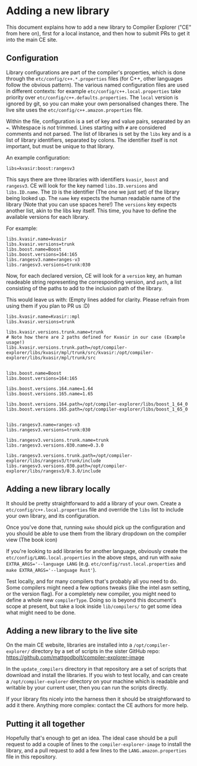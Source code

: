 # Adding a new library

This document explains how to add a new library to Compiler Explorer ("CE" from here on), first for a local instance, and
then how to submit PRs to get it into the main CE site.

## Configuration

Library configurations are part of the compiler's properties, which is done through the `etc/config/c++.*.properties` files
(for C++, other languages follow the obvious pattern). The various named configuration files are used in different contexts:
 for example `etc/config/c++.local.properties` take priority over `etc/config/c++.defaults.properties`.
The `local` version is ignored by git, so you can make your own personalised changes there.
The live site uses the `etc/config/c++.amazon.properties` file.

Within the file, configuration is a set of key and value pairs, separated by an `=`. Whitespace is _not_ trimmed.
Lines starting with `#` are considered comments and not parsed.
The list of libraries is set by the `libs` key and is a list of library identifiers, separated by colons.
The identifier itself is not important, but must be unique to that library.

An example configuration:

```
libs=kvasir:boost:rangesv3
```

This says there are three libraries with identifiers `kvasir`, `boost` and `rangesv3`. CE will look for the key named
`libs.ID.versions` and `libs.ID.name`. The `ID` is the identifier (The one we just set) of the library being looked up.
The `name` key expects the human readable name of the library (Note that you can use spaces here!)
The `versions` key expects another list, akin to the libs key itself. This time, you have to define the available versions
for each library.

For example:

```
libs.kvasir.name=kvasir
libs.kvasir.versions=trunk
libs.boost.name=Boost
libs.boost.versions=164:165
libs.rangesv3.name=ranges-v3
libs.rangesv3.versions=trunk:030
```

Now, for each declared version, CE will look for a `version` key, an human readeable string representing the corresponding version,
and `path`, a list consisting of the paths to add to the inclusion path of the library.

This would leave us with: (Empty lines added for clarity. Please refrain from using them if you plan to PR us :D)

```
libs.kvasir.name=Kvasir::mpl
libs.kvasir.versions=trunk

libs.kvasir.versions.trunk.name=trunk
# Note how there are 2 paths defined for Kvasir in our case (Example usage!)
libs.kvasir.versions.trunk.path=/opt/compiler-explorer/libs/kvasir/mpl/trunk/src/kvasir:/opt/compiler-explorer/libs/kvasir/mpl/trunk/src


libs.boost.name=Boost
libs.boost.versions=164:165

libs.boost.versions.164.name=1.64
libs.boost.versions.165.name=1.65

libs.boost.versions.164.path=/opt/compiler-explorer/libs/boost_1_64_0
libs.boost.versions.165.path=/opt/compiler-explorer/libs/boost_1_65_0


libs.rangesv3.name=ranges-v3
libs.rangesv3.versions=trunk:030

libs.rangesv3.versions.trunk.name=trunk
libs.rangesv3.versions.030.name=0.3.0

libs.rangesv3.versions.trunk.path=/opt/compiler-explorer/libs/rangesv3/trunk/include
libs.rangesv3.versions.030.path=/opt/compiler-explorer/libs/rangesv3/0.3.0/include
```

## Adding a new library locally

It should be pretty straightforward to add a library of your own. Create a `etc/config/c++.local.properties` file and override the
`libs` list to include your own library, and its configuration.

Once you've done that, running `make` should pick up the configuration and you should be able to use them from the library dropdown
on the compiler view (The book icon)

If you're looking to add libraries for another language, obviously create the `etc/config/LANG.local.properties` in
the above steps, and run with `make EXTRA_ARGS='--language LANG` (e.g. `etc/config/rust.local.properties` and
`make EXTRA_ARGS='--language Rust'`).

Test locally, and for many compilers that's probably all you need to do. Some compilers might need a few options tweaks (like
the intel asm setting, or the version flag). For a completely new compiler, you might need to define a whole new `compilerType`.
Doing so is beyond this document's scope at present, but take a look inside `lib/compilers/` to get some idea what might need
to be done.

## Adding a new library to the live site

On the main CE website, libraries are installed into a `/opt/compiler-explorer/` directory by a set of scripts in the sister
GitHub repo: https://github.com/mattgodbolt/compiler-explorer-image

In the `update_compilers` directory in that repository are a set of scripts that download and install the libraries.
If you wish to test locally, and can create a `/opt/compiler-explorer` directory on your machine which is readable and writable by your
current user, then you can run the scripts directly.

If your library fits nicely into the harness then it should be straightforward to add it there. Anything more complex: contact the CE
authors for more help.

## Putting it all together

Hopefully that's enough to get an idea. The ideal case should be a pull request to add a couple of
lines to the `compiler-explorer-image` to install the library, and a pull request to add a few lines to the `LANG.amazon.properties`
file in this repository.
